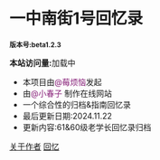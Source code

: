 
# **一中南街1号回忆录**
 <small>**版本号:beta1.2.3**</small>

**本站访问量:**<span id="twikoo_visitors">加载中</span>

- 本项目由<font color= #871F78>@莓烦恼</font>发起
- 由<font color= #871F78>@小春子</font> 制作在线网站
- 一个综合性的归档&指南回忆录
- 最后更新日期:2024.11.22
- 更新内容:61&60级老学长回忆录归档

[关于作者](https://www.springing.top)
[回忆](#一中南街1号回忆录)


